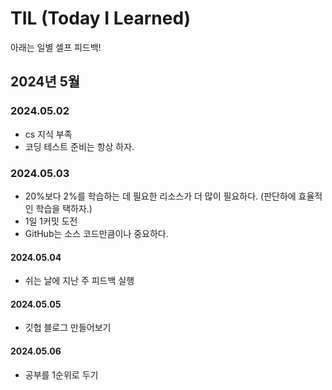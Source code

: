 # TIL (Today I Learned)
아래는 일별 셀프 피드백!

## 2024년 5월

### 2024.05.02
- cs 지식 부족
- 코딩 테스트 준비는 항상 하자.

### 2024.05.03
- 20%보다 2%를 학습하는 데 필요한 리소스가 더 많이 필요하다. (판단하에 효율적인 학습을 택하자.)
- 1일 1커밋 도전
- GitHub는 소스 코드만큼이나 중요하다.

#### 2024.05.04
- 쉬는 날에 지난 주 피드백 실행

#### 2024.05.05
- 깃헙 블로그 만들어보기

#### 2024.05.06
- 공부를 1순위로 두기
